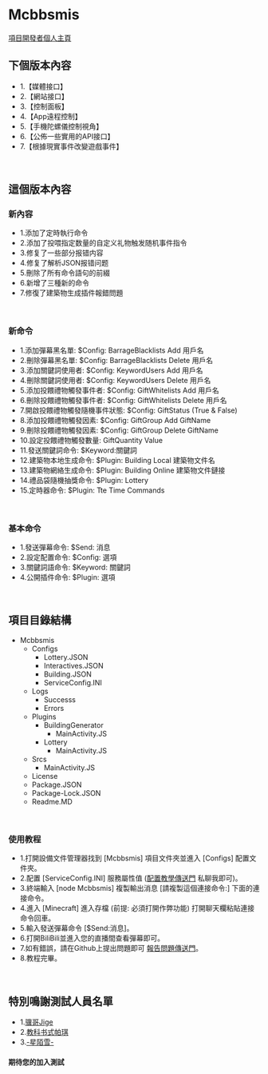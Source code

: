 # Mcbbsmis
[項目開發者個人主頁](https://b23.tv/ymEtPO)
</Br>

## 下個版本內容
* 1.【媒體接口】
* 2.【網站接口】
* 3.【控制面板】
* 4.【App遠程控制】
* 5.【手機陀螺儀控制視角】
* 6.【公佈一些實用的API接口】
* 7.【根據現實事件改變遊戲事件】
</Br>

## 這個版本內容
### 新內容
* 1.添加了定時執行命令
* 2.添加了投喂指定数量的自定义礼物触发随机事件指令
* 3.修复了一些部分报错内容
* 4.修复了解析JSON报错问题
* 5.刪除了所有命令語句的前綴
* 6.新增了三種新的命令
* 7.修復了建築物生成插件報錯問題
</Br>

### 新命令
* 1.添加彈幕黑名單: $Config: BarrageBlacklists Add 用戶名
* 2.刪除彈幕黑名單: $Config: BarrageBlacklists Delete 用戶名
* 3.添加關鍵詞使用者: $Config: KeywordUsers Add 用戶名
* 4.刪除關鍵詞使用者: $Config: KeywordUsers Delete 用戶名
* 5.添加投餵禮物觸發事件者: $Config: GiftWhitelists Add 用戶名
* 6.刪除投餵禮物觸發事件者: $Config: GiftWhitelists Delete 用戶名
* 7.開啟投餵禮物觸發隨機事件狀態: $Config: GiftStatus (True & False)
* 8.添加投餵禮物觸發因素: $Config: GiftGroup Add GiftName
* 9.刪除投餵禮物觸發因素: $Config: GiftGroup Delete GiftName
* 10.設定投餵禮物觸發數量: GiftQuantity Value
* 11.發送關鍵詞命令: $Keyword:關鍵詞
* 12.建築物本地生成命令: $Plugin: Building Local 建築物文件名
* 13.建築物網絡生成命令: $Plugin: Building Online 建築物文件鏈接
* 14.禮品袋隨機抽獎命令: $Plugin: Lottery
* 15.定時器命令: $Plugin: Tte Time Commands
</Br>

### 基本命令
* 1.發送彈幕命令: $Send: 消息
* 2.設定配置命令: $Config: 選項
* 3.關鍵詞語命令: $Keyword: 關鍵詞
* 4.公開插件命令: $Plugin: 選項
</Br>

## 項目目錄結構
* Mcbbsmis
    * Configs
        * Lottery.JSON
        * Interactives.JSON
        * Building.JSON
        * ServiceConfig.INI
    * Logs
        * Successs
        * Errors
    * Plugins
        * BuildingGenerator
            * MainActivity.JS
        * Lottery
            * MainActivity.JS
    * Srcs
        * MainActivity.JS
    * License
    * Package.JSON
    * Package-Lock.JSON
    * Readme.MD
</Br>

### 使用教程
* 1.打開設備文件管理器找到 [Mcbbsmis] 項目文件夾並進入 [Configs] 配置文件夾。
* 2.配置 [ServiceConfig.INI] 服務屬性值 ([配置教學傳送門](https://b23.tv/ymEtPO) 私聊我即可)。
* 3.終端輸入 [node Mcbbsmis] 複製輸出消息 [請複製這個連接命令:] 下面的連接命令。
* 4.進入 [Minecraft] 進入存檔 (前提: 必須打開作弊功能) 打開聊天欄粘貼連接命令回車。
* 5.輸入發送彈幕命令 [$Send:消息]。
* 6.打開BiliBili並進入您的直播間查看彈幕即可。
* 7.如有錯誤，請在Github上提出問題即可 [報告問題傳送門](https://github.com/lZiMUl/Mcbbsmis/issues)。
* 8.教程完畢。
</Br>

## 特別鳴謝測試人員名單
* 1.[骥哥Jige](https://b23.tv/lPZ0gr)
* 2.[教科书式帕琪](https://b23.tv/rTsY3K)
* 3.[-星陌雪-](https://b23.tv/t7T9y9)
#### 期待您的加入測試
</Br>
